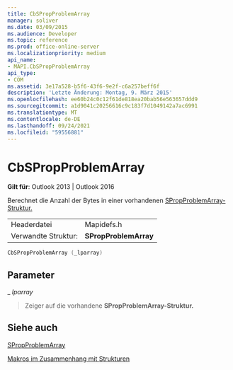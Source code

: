 ```yaml
---
title: CbSPropProblemArray
manager: soliver
ms.date: 03/09/2015
ms.audience: Developer
ms.topic: reference
ms.prod: office-online-server
ms.localizationpriority: medium
api_name:
- MAPI.CbSPropProblemArray
api_type:
- COM
ms.assetid: 3e17a528-b5f6-43f6-9e2f-c6a257beff6f
description: 'Letzte Änderung: Montag, 9. März 2015'
ms.openlocfilehash: ee60b24c0c12f61de818ea20bab56e563657ddd9
ms.sourcegitcommit: a1d9041c20256616c9c183f7d1049142a7ac6991
ms.translationtype: MT
ms.contentlocale: de-DE
ms.lasthandoff: 09/24/2021
ms.locfileid: "59556881"
---
```

# <a name="cbspropproblemarray"></a>CbSPropProblemArray

  
  
**Gilt für**: Outlook 2013 | Outlook 2016 
  
Berechnet die Anzahl der Bytes in einer vorhandenen [SPropProblemArray-Struktur.](spropproblemarray.md) 
  
|||
|:-----|:-----|
|Headerdatei  <br/> |Mapidefs.h  <br/> |
|Verwandte Struktur:  <br/> |**SPropProblemArray** <br/> |
   
```cpp
CbSPropProblemArray (_lparray)
```

## <a name="parameters"></a>Parameter

 _ _lparray_
  
> Zeiger auf die vorhandene **SPropProblemArray-Struktur.** 
    
## <a name="see-also"></a>Siehe auch



[SPropProblemArray](spropproblemarray.md)


[Makros im Zusammenhang mit Strukturen](macros-related-to-structures.md)

